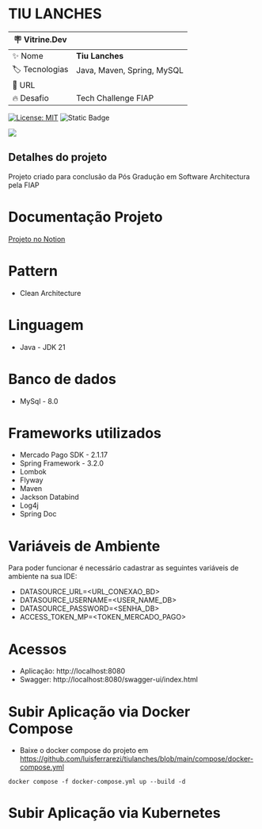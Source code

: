 # TIU LANCHES
| :placard: Vitrine.Dev |     |
| -------------  | --- |
| :sparkles: Nome        | **Tiu Lanches**
| :label: Tecnologias | Java, Maven, Spring, MySQL 
| :rocket: URL         | 
| :fire: Desafio     | Tech Challenge FIAP

[![License: MIT](https://img.shields.io/badge/License-MIT-yellow.svg)](https://opensource.org/licenses/MIT) ![Static Badge](https://img.shields.io/badge/any_text-Version-blue?label=24.01.06)

<!-- Inserir imagem com a #vitrinedev ao final do link -->
![](https://www.notion.so/image/https%3A%2F%2Fimagens.jotaja.com%2Fempresa%2Ffcf91c6a-1626-4412-b5d0-845c777d5611.jpg?table=block&id=818bd35f-516d-459d-9525-f3bc2f7c2af6&spaceId=62941c71-5c2d-41d6-8c4f-a5f5b14de56c&width=2000&userId=06b981be-eaf4-4de6-9a12-a77aa351d285&cache=v2#vitrinedev)

## Detalhes do projeto
Projeto criado para conclusão da Pós Gradução em Software Architectura pela FIAP

# Documentação Projeto
[Projeto no Notion](https://luisferrarezi.notion.site/Tiu-Lanches-818bd35f516d459d9525f3bc2f7c2af6)

# Pattern
- Clean Architecture

# Linguagem
- Java - JDK 21

# Banco de dados
- MySql - 8.0

# Frameworks utilizados 
- Mercado Pago SDK - 2.1.17
- Spring Framework - 3.2.0
- Lombok
- Flyway
- Maven 
- Jackson Databind
- Log4j
- Spring Doc

# Variáveis de Ambiente
Para poder funcionar é necessário cadastrar as seguintes variáveis de ambiente na sua IDE:
- DATASOURCE_URL=<URL_CONEXAO_BD> 
- DATASOURCE_USERNAME=<USER_NAME_DB> 
- DATASOURCE_PASSWORD=<SENHA_DB>
- ACCESS_TOKEN_MP=<TOKEN_MERCADO_PAGO>

# Acessos 
- Aplicação: http://localhost:8080
- Swagger: http://localhost:8080/swagger-ui/index.html

# Subir Aplicação via Docker Compose
- Baixe o docker compose do projeto em https://github.com/luisferrarezi/tiulanches/blob/main/compose/docker-compose.yml

~~~Execute
docker compose -f docker-compose.yml up --build -d
~~~

# Subir Aplicação via Kubernetes
